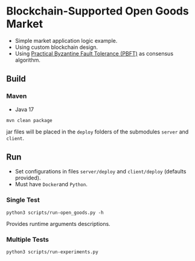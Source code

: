 # Blockchain-Supported Open Goods Market

- Simple market application logic example.
- Using custom blockchain design.
- Using [Practical Byzantine Fault Tolerance (PBFT)](https://www.usenix.org/legacy/publications/library/proceedings/osdi99/full_papers/castro/castro.ps) as consensus algorithm.

## Build
### Maven
- Java 17
``` shell
mvn clean package
```
jar files will be placed in the ``deploy`` folders of the submodules ``server`` and ``client``.

## Run
- Set configurations in files ``server/deploy`` and ``client/deploy`` (defaults provided).
- Must have ``Docker``and ``Python``.
### Single Test
```shell
python3 scripts/run-open_goods.py -h
```
Provides runtime arguments descriptions.
### Multiple Tests
```shell
python3 scripts/run-experiments.py
```
